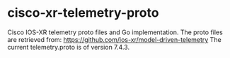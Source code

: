 # cisco-xr-telemetry-proto
Cisco IOS-XR telemetry proto files and Go implementation.
The proto files are retrieved from: https://github.com/ios-xr/model-driven-telemetry
The current telemetry.proto is of version 7.4.3.
